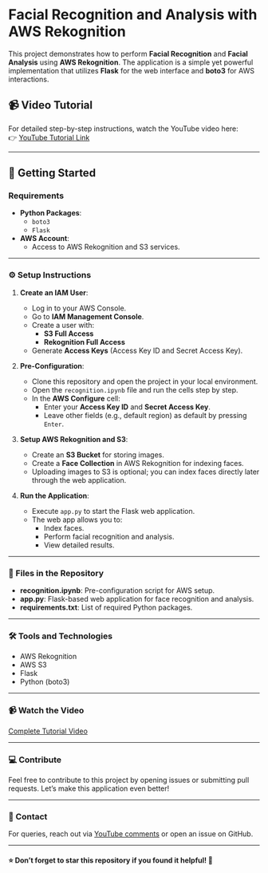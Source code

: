 # Facial Recognition and Analysis with AWS Rekognition

This project demonstrates how to perform **Facial Recognition** and **Facial Analysis** using **AWS Rekognition**. The application is a simple yet powerful implementation that utilizes **Flask** for the web interface and **boto3** for AWS interactions.

## 📹 Video Tutorial

For detailed step-by-step instructions, watch the YouTube video here:  
👉 [YouTube Tutorial Link](https://youtu.be/_6_7hK9Xad0)

---

## 🚀 Getting Started

### Requirements

- **Python Packages**:
  - `boto3`
  - `Flask`
- **AWS Account**:
  - Access to AWS Rekognition and S3 services.

---

### ⚙️ Setup Instructions

1. **Create an IAM User**:
   - Log in to your AWS Console.
   - Go to **IAM Management Console**.
   - Create a user with:
     - **S3 Full Access**
     - **Rekognition Full Access**
   - Generate **Access Keys** (Access Key ID and Secret Access Key).

2. **Pre-Configuration**:
   - Clone this repository and open the project in your local environment.
   - Open the `recognition.ipynb` file and run the cells step by step.
   - In the **AWS Configure** cell:
     - Enter your **Access Key ID** and **Secret Access Key**.
     - Leave other fields (e.g., default region) as default by pressing `Enter`.

3. **Setup AWS Rekognition and S3**:
   - Create an **S3 Bucket** for storing images.
   - Create a **Face Collection** in AWS Rekognition for indexing faces.
   - Uploading images to S3 is optional; you can index faces directly later through the web application.

4. **Run the Application**:
   - Execute `app.py` to start the Flask web application.
   - The web app allows you to:
     - Index faces.
     - Perform facial recognition and analysis.
     - View detailed results.

---

### 📂 Files in the Repository

- **recognition.ipynb**: Pre-configuration script for AWS setup.
- **app.py**: Flask-based web application for face recognition and analysis.
- **requirements.txt**: List of required Python packages.

---

### 🛠 Tools and Technologies

- AWS Rekognition
- AWS S3
- Flask
- Python (boto3)

---

### 📹 Watch the Video

[Complete Tutorial Video](https://youtu.be/_6_7hK9Xad0)

---

### 💻 Contribute

Feel free to contribute to this project by opening issues or submitting pull requests. Let’s make this application even better!

---

### 📧 Contact

For queries, reach out via [YouTube comments](https://youtu.be/_6_7hK9Xad0) or open an issue on GitHub.  

---

#### ⭐ Don’t forget to star this repository if you found it helpful! 🎉
